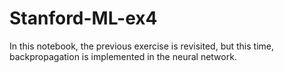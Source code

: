 # Stanford-ML-ex4

In this notebook, the previous exercise is revisited, but this time, backpropagation is implemented in the neural network.
